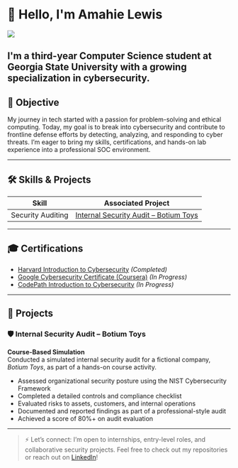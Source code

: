# 👋 Hello, I'm Amahie Lewis
<a href = "https://www.linkedin.com/in/amahie-lewis-2a1288292/"><img src="https://img.shields.io/badge/-LinkedIn-0072b1?$style=for-the-badge&logo=linkedin&logoColor=white" /></a>

I'm a third-year Computer Science student at Georgia State University with a growing specialization in cybersecurity.
---

## 🎯 Objective

My journey in tech started with a passion for problem-solving and ethical computing. Today, my goal is to break into cybersecurity and contribute to frontline defense efforts by detecting, analyzing, and responding to cyber threats. I’m eager to bring my skills, certifications, and hands-on lab experience into a professional SOC environment.

---

## 🛠️ Skills & Projects

| Skill | Associated Project |
|-------|--------------------|
|Security Auditing | [Internal Security Audit – Botium Toys](https://github.com/Amahie24/Amahie24/tree/main/projects/internal-security-audit)

---

## 🎓 Certifications
- [Harvard Introduction to Cybersecurity](https://www.harvardonline.harvard.edu/course/cs50s-introduction-cybersecurity) *(Completed)*
- [Google Cybersecurity Certificate (Coursera)](https://grow.google/certificates/cybersecurity/) *(In Progress)*
- [CodePath Introduction to Cybersecurity](https://www.codepath.org/courses/cybersecurity) *(In Progress)*

---

## 📂 Projects

### 🛡️ Internal Security Audit – Botium Toys  
**Course-Based Simulation**  
Conducted a simulated internal security audit for a fictional company, *Botium Toys*, as part of a hands-on course activity.  
- Assessed organizational security posture using the NIST Cybersecurity Framework  
- Completed a detailed controls and compliance checklist  
- Evaluated risks to assets, customers, and internal operations  
- Documented and reported findings as part of a professional-style audit  
- Achieved a score of 80%+ on audit evaluation  
---

> ⚡ Let’s connect: I’m open to internships, entry-level roles, and collaborative security projects. Feel free to check out my repositories or reach out on [LinkedIn](https://www.linkedin.com/in/amahiemlewis)!

